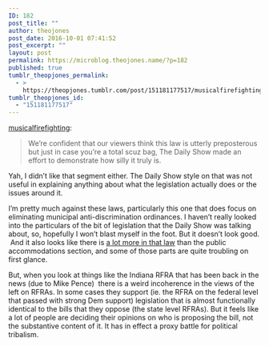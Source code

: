 ```yaml
---
ID: 182
post_title: ""
author: theojones
post_date: 2016-10-01 07:41:52
post_excerpt: ""
layout: post
permalink: https://microblog.theojones.name/?p=182
published: true
tumblr_theopjones_permalink:
  - >
    https://theopjones.tumblr.com/post/151181177517/musicalfirefighting-were-confident-that-our
tumblr_theopjones_id:
  - "151181177517"
---
```

<p><a class="tumblr_blog" href="http://musicalfirefighting.tumblr.com/post/151173043994">musicalfirefighting</a>:</p>
<blockquote>
<p>We’re confident that our viewers think this law is utterly preposterous but just in case you’re a total scuz bag, The Daily Show made an effort to demonstrate how silly it truly is.<br /></p>
</blockquote>

<p>Yah, I didn’t like that segment either. The Daily Show style on that was not useful in explaining anything about what the legislation actually does or the issues around it.</p><p>I’m pretty much against these laws, particularly this one that does focus on eliminating municipal anti-discrimination ordinances. I haven’t really looked into the particulars of the bit of legislation that the Daily Show was talking about, so, hopefully I won’t blast myself in the foot. But it doesn’t look good.  And it also looks like there is <a href="https://en.wikipedia.org/wiki/Public_Facilities_Privacy_%26_Security_Act">a lot more in that law</a> than the public accommodations section, and some of those parts are quite troubling on first glance. </p><p>But, when you look at things like the Indiana RFRA that has been back in the news (due to Mike Pence)  there is a weird incoherence in the views of the left on RFRAs. In some cases they support (ie. the RFRA on the federal level that passed with strong Dem support) legislation that is almost functionally identical to the bills that they oppose (the state level RFRAs). But it feels like a lot of people are deciding their opinions on who is proposing the bill, not the substantive content of it. It has in effect a proxy battle for political tribalism. </p>